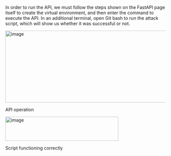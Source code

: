 In order to run the API, we must follow the steps shown on the FastAPI page itself to create the virtual environment, 
and then enter the command to execute the API. In an additional terminal, open Git bash to run the attack script, 
which will show us whether it was successful or not. 

<img width="784" height="226" alt="image" src="https://github.com/user-attachments/assets/2bd32cc1-448c-4b46-8c33-85d5c47fa750" />


API operation

<img width="355" height="76" alt="image" src="https://github.com/user-attachments/assets/8a7a1113-3a98-40d2-b941-6e247fbfe3cb" />



Script functioning correctly
